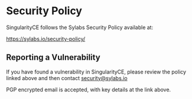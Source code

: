 # Security Policy

SingularityCE follows the Sylabs Security Policy available at:

<https://sylabs.io/security-policy/>

## Reporting a Vulnerability

If you have found a vulnerability in SingularityCE, please review the policy
linked above and then contact <security@sylabs.io>

PGP encrypted email is accepted, with key details at the link above.
